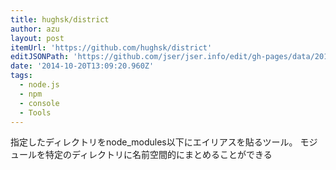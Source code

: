 ```yaml
---
title: hughsk/district
author: azu
layout: post
itemUrl: 'https://github.com/hughsk/district'
editJSONPath: 'https://github.com/jser/jser.info/edit/gh-pages/data/2014/10/index.json'
date: '2014-10-20T13:09:20.960Z'
tags:
  - node.js
  - npm
  - console
  - Tools
---
```

指定したディレクトリをnode_modules以下にエイリアスを貼るツール。
モジュールを特定のディレクトリに名前空間的にまとめることができる
